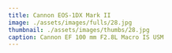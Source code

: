 ```yaml
---
title: Cannon EOS-1DX Mark II
image: ./assets/images/fulls/28.jpg
thumbnail: ./assets/images/thumbs/28.jpg
caption: Cannon EF 100 mm F2.8L Macro IS USM
---
```

